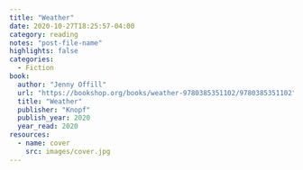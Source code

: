 ```yaml
---
title: "Weather"
date: 2020-10-27T18:25:57-04:00
category: reading
notes: "post-file-name"
highlights: false
categories:
  - Fiction
book:
  author: "Jenny Offill"
  url: "https://bookshop.org/books/weather-9780385351102/9780385351102"
  title: "Weather"
  publisher: "Knopf"
  publish_year: 2020
  year_read: 2020
resources:
  - name: cover
    src: images/cover.jpg
---
```


